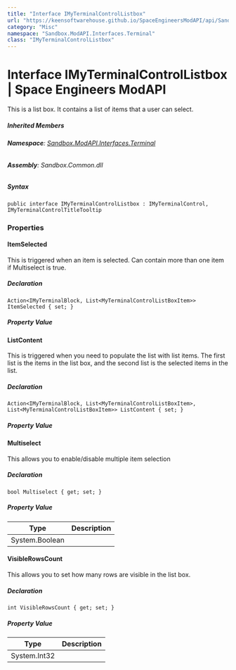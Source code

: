 ```yaml
---
title: "Interface IMyTerminalControlListbox"
url: "https://keensoftwarehouse.github.io/SpaceEngineersModAPI/api/Sandbox.ModAPI.Interfaces.Terminal.IMyTerminalControlListbox.html"
category: "Misc"
namespace: "Sandbox.ModAPI.Interfaces.Terminal"
class: "IMyTerminalControlListbox"
---
```


# Interface IMyTerminalControlListbox | Space Engineers ModAPI

This is a list box. It contains a list of items that a user can select.

##### Inherited Members

###### **Namespace**: [Sandbox.ModAPI.Interfaces.Terminal](https://keensoftwarehouse.github.io/SpaceEngineersModAPI/api/Sandbox.ModAPI.Interfaces.Terminal.html)

###### **Assembly**: Sandbox.Common.dll

##### Syntax

```
public interface IMyTerminalControlListbox : IMyTerminalControl, IMyTerminalControlTitleTooltip
```

### [](#properties)Properties

#### [](#Sandbox_ModAPI_Interfaces_Terminal_IMyTerminalControlListbox_ItemSelected)ItemSelected

This is triggered when an item is selected. Can contain more than one item if Multiselect is true.

##### Declaration

```
Action<IMyTerminalBlock, List<MyTerminalControlListBoxItem>> ItemSelected { set; }
```

##### Property Value

#### [](#Sandbox_ModAPI_Interfaces_Terminal_IMyTerminalControlListbox_ListContent)ListContent

This is triggered when you need to populate the list with list items. The first list is the items in the list box, and the second list is the selected items in the list.

##### Declaration

```
Action<IMyTerminalBlock, List<MyTerminalControlListBoxItem>, List<MyTerminalControlListBoxItem>> ListContent { set; }
```

##### Property Value

#### [](#Sandbox_ModAPI_Interfaces_Terminal_IMyTerminalControlListbox_Multiselect)Multiselect

This allows you to enable/disable multiple item selection

##### Declaration

```
bool Multiselect { get; set; }
```

##### Property Value

| Type | Description |
| --- | --- |
| System.Boolean |     |

#### [](#Sandbox_ModAPI_Interfaces_Terminal_IMyTerminalControlListbox_VisibleRowsCount)VisibleRowsCount

This allows you to set how many rows are visible in the list box.

##### Declaration

```
int VisibleRowsCount { get; set; }
```

##### Property Value

| Type | Description |
| --- | --- |
| System.Int32 |     |